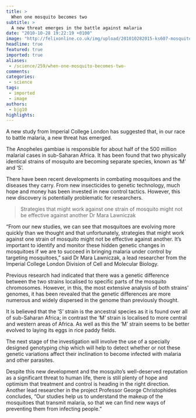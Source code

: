 ```yaml
---
title: >
  When one mosquito becomes two
subtitle: >
  A new threat emerges in the battle against malaria
date: "2010-10-28 19:22:19 +0100"
image: "http://felixonline.co.uk/img/upload/201010282015-ks607-mosquito.jpg"
headline: true
featured: true
imported: true
aliases:
 - /science/259/when-one-mosquito-becomes-two-
comments:
categories:
 - science
tags:
 - imported
 - image
authors:
 - bjg10
highlights:
---
```


A new study from Imperial College London has suggested that, in our race to battle malaria, a new threat has emerged.

The Anopheles gambiae is responsible for about half of the 500 million malarial cases in sub-Saharan Africa. It has been found that two physically identical strains of mosquito are becoming separate species, known as ‘M’ and ‘S’.

There have been recent developments in combating mosquitoes and the diseases they carry. From new insecticides to genetic technology, much hope and money has been invested in new control tactics. However, this new discovery is potentially problematic for researchers.

> Strategies that might work against one strain of mosquito might not be effective against another
> Dr Mara Lawniczak

“From our new studies, we can see that mosquitoes are evolving more quickly than we thought and that unfortunately, strategies that might work against one strain of mosquito might not be effective against another. It’s important to identify and monitor these hidden genetic changes in mosquitoes if we are to succeed in bringing malaria under control by targeting mosquitoes,” said Dr Mara Lawniczak, a lead researcher from the Imperial College London Division of Cell and Molecular Biology.

Previous research had indicated that there was a genetic difference between the two strains localised to specific parts of the mosquito chromosomes. However, in this, the most extensive analysis of both strains’ genomes, it has been revealed that the genetic differences are more numerous and widely dispersed in the genome than previously thought.

It is believed that the ‘S’ strain is the ancestral species as it is found over all of sub-Saharan Africa; in contrast the ‘M’ strain is localised to more central and western areas of Africa. As well as this the ‘M’ strain seems to be better evolved to laying its eggs in rice paddy fields.

The next stage of the investigation will involve the use of a specially designed genotyping chip which will help to detect whether or not these genetic variations affect their inclination to become infected with malaria and other parasites.

Despite this new development and the mosquito’s well-deserved reputation as a significant threat to human life, there is still plenty of hope and optimism that treatment and control is heading in the right direction. Another lead researcher in the project Professor George Christophides concludes, “Our studies help us to understand the makeup of the mosquitoes that transmit malaria, so that we can find new ways of preventing them from infecting people.”
